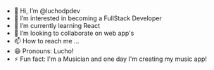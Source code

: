 - 👋 Hi, I’m @luchodpdev
- 👀 I’m interested in becoming a FullStack Developer
- 🌱 I’m currently learning React
- 💞️ I’m looking to collaborate on web app's
- 📫 How to reach me ...
- 😄 Pronouns: Lucho!
- ⚡ Fun fact: I'm a Musician and one day I'm creating my music app!

<!---
luchodpdev/luchodpdev is a ✨ special ✨ repository because its `README.md` (this file) appears on your GitHub profile.
You can click the Preview link to take a look at your changes.
--->
